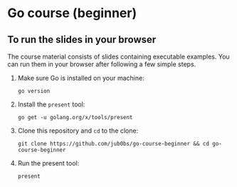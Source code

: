 # Go course (beginner)

## To run the slides in your browser

The course material consists of slides containing executable examples.
You can run them in your browser after following a few simple steps.

1. Make sure Go is installed on your machine:

    ```
    go version
    ```

2. Install the `present` tool:

    ```
    go get -u golang.org/x/tools/present
    ```

3. Clone this repository and `cd` to the clone:
 
    ```
    git clone https://github.com/jub0bs/go-course-beginner && cd go-course-beginner
    ```

4. Run the present tool:

    ```
    present
    ```
